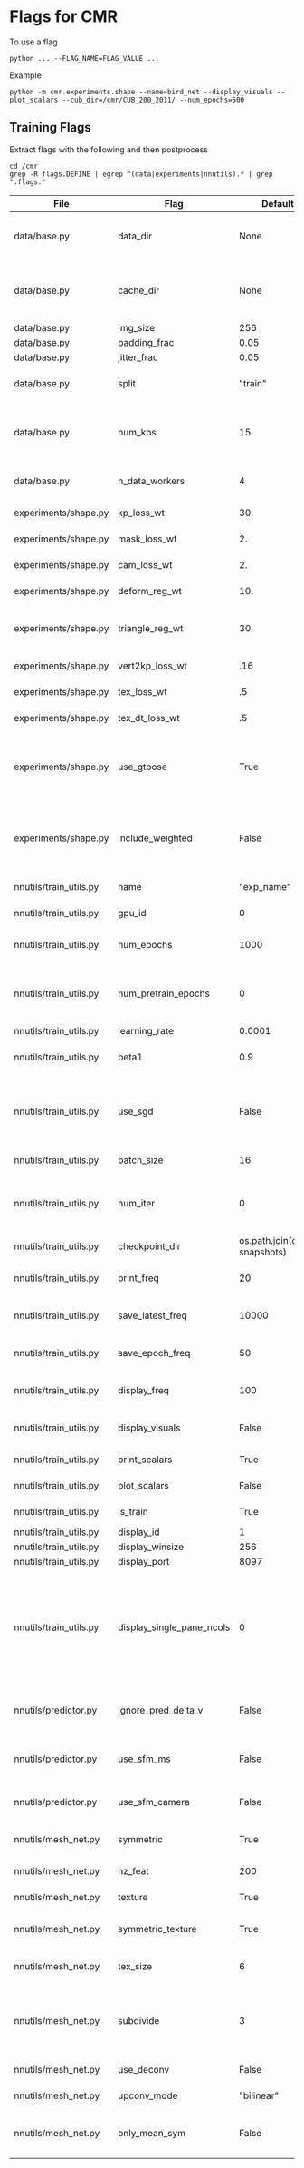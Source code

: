 # Flags for CMR

To use a flag

```
python ... --FLAG_NAME=FLAG_VALUE ...
```

Example

```
python -m cmr.experiments.shape --name=bird_net --display_visuals --plot_scalars --cub_dir=/cmr/CUB_200_2011/ --num_epochs=500
```

## Training Flags

Extract flags with the following and then postprocess

```
cd /cmr
grep -R flags.DEFINE | egrep ^(data|experiments|nnutils).* | grep ":flags."
```

File | Flag | Default Value | Details
---- | ---- | ------------- | -------
data/base.py | data_dir | None | Data Directory for source images
data/base.py | cache_dir | None | Cache Directory for Annotations and SFM MAT files
data/base.py | img_size | 256 | image size
data/base.py | padding_frac | 0.05 |
data/base.py | jitter_frac | 0.05 |
data/base.py | split | "train" | [train, val, all, test], eval split
data/base.py | num_kps | 15 | The dataloader should override these.
data/base.py | n_data_workers | 4 | Number of data loading workers
experiments/shape.py | kp_loss_wt | 30. | keypoint loss weight
experiments/shape.py | mask_loss_wt | 2. | mask loss weight
experiments/shape.py | cam_loss_wt | 2. | weights to camera loss
experiments/shape.py | deform_reg_wt | 10. | reg to deformation
experiments/shape.py | triangle_reg_wt | 30. | weights to triangle smoothness prior
experiments/shape.py | vert2kp_loss_wt | .16 | reg to vertex assignment
experiments/shape.py | tex_loss_wt | .5 | weights to tex loss
experiments/shape.py | tex_dt_loss_wt | .5 | weights to tex dt loss
experiments/shape.py | use_gtpose | True | if true uses gt pose for projection, but camera still gets trained.
experiments/shape.py | include_weighted | False | if True, include weighted loss values to loss output
nnutils/train_utils.py | name | "exp_name" | Experiment Name
nnutils/train_utils.py | gpu_id | 0 | Which gpu to use
nnutils/train_utils.py | num_epochs | 1000 | Number of epochs to train
nnutils/train_utils.py | num_pretrain_epochs | 0 | If >0, we will pretain from an existing saved model.
nnutils/train_utils.py | learning_rate | 0.0001 | learning rate
nnutils/train_utils.py | beta1 | 0.9 | Momentum term of adam
nnutils/train_utils.py | use_sgd | False | if true uses sgd instead of adam, beta1 is used as mmomentu
nnutils/train_utils.py | batch_size | 16 | Size of minibatches
nnutils/train_utils.py | num_iter | 0 | Number of training iterations. 0 -> Use epoch_iter
nnutils/train_utils.py | checkpoint_dir | os.path.join(cache_path, snapshots) |
nnutils/train_utils.py | print_freq | 20 | scalar logging frequency
nnutils/train_utils.py | save_latest_freq | 10000 | save latest model every x iterations
nnutils/train_utils.py | save_epoch_freq | 50 | save model every k epochs
nnutils/train_utils.py | display_freq | 100 | visuals logging frequency
nnutils/train_utils.py | display_visuals | False | whether to display images
nnutils/train_utils.py | print_scalars | True | whether to print scalars
nnutils/train_utils.py | plot_scalars | False | whether to plot scalars
nnutils/train_utils.py | is_train | True | Are we training ?
nnutils/train_utils.py | display_id | 1 | Display Id
nnutils/train_utils.py | display_winsize | 256 | Display Size
nnutils/train_utils.py | display_port | 8097 | Display port
nnutils/train_utils.py | display_single_pane_ncols | 0 | if positive, display all images in a single visdom web panel with certain number of images per row.
nnutils/predictor.py | ignore_pred_delta_v | False | Use only mean shape for prediction
nnutils/predictor.py | use_sfm_ms | False | Uses sfm mean shape for prediction
nnutils/predictor.py | use_sfm_camera | False | Uses sfm mean camera
nnutils/mesh_net.py | symmetric | True | Use symmetric mesh or not
nnutils/mesh_net.py | nz_feat | 200 | Encoded feature size
nnutils/mesh_net.py | texture | True | if true uses texture!
nnutils/mesh_net.py | symmetric_texture | True | if true texture is symmetric!
nnutils/mesh_net.py | tex_size | 6 | Texture resolution per face
nnutils/mesh_net.py | subdivide | 3 | # to subdivide icosahedron, 3=642verts, 4=2562 verts
nnutils/mesh_net.py | use_deconv | False | If true uses Deconv
nnutils/mesh_net.py | upconv_mode | "bilinear" | upsample mode
nnutils/mesh_net.py | only_mean_sym | False | If true, only the mean shape is symmetric

